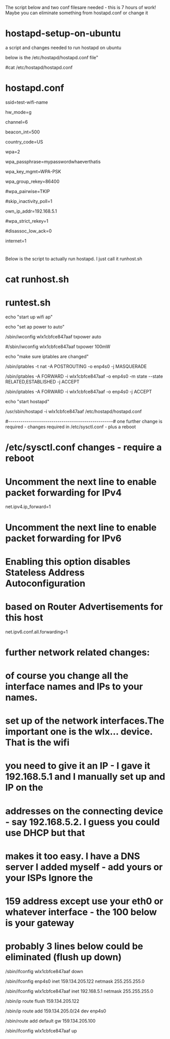 The script below and two conf filesare needed - this is 7 hours of work!  Maybe you can eliminate something
from hostapd.conf or change it 

# hostapd-setup-on-ubuntu
a script and changes needed to run hostapd on ubuntu

below is the /etc/hostapd/hostapd.conf file"

#cat /etc/hostapd/hostapd.conf 

# hostapd.conf
ssid=test-wifi-name

hw_mode=g

channel=6

beacon_int=500

country_code=US

wpa=2

wpa_passphrase=mypasswordwhaeverthatis

wpa_key_mgmt=WPA-PSK

wpa_group_rekey=86400

#wpa_pairwise=TKIP

#skip_inactivity_poll=1

own_ip_addr=192.168.5.1

#wpa_strict_rekey=1

#disassoc_low_ack=0

internet=1

#

Below is the script to actually run hostapd.  I just call it runhost.sh

# cat runhost.sh

# runtest.sh

echo "start up wifi ap"

echo "set ap power to auto"

/sbin/iwconfig wlx1cbfce847aaf txpower auto

#/sbin/iwconfig wlx1cbfce847aaf txpower 100mW

echo "make sure iptables are changed"

/sbin/iptables -t nat -A POSTROUTING -o enp4s0 -j MASQUERADE

/sbin/iptables -A FORWARD -i wlx1cbfce847aaf -o enp4s0 -m state --state RELATED,ESTABLISHED -j ACCEPT

/sbin/iptables -A FORWARD -i wlx1cbfce847aaf -o enp4s0 -j ACCEPT

echo "start hostapd"

/usr/sbin/hostapd  -i wlx1cbfce847aaf /etc/hostapd/hostapd.conf

#---------------------------------------------------#
one further change is required - changes required in /etc/sysctl.conf  - plus a reboot

# /etc/sysctl.conf changes - require a reboot

# Uncomment the next line to enable packet forwarding for IPv4
net.ipv4.ip_forward=1
# Uncomment the next line to enable packet forwarding for IPv6
#  Enabling this option disables Stateless Address Autoconfiguration
#  based on Router Advertisements for this host
net.ipv6.conf.all.forwarding=1

# further network related changes:

# of course you change all the interface names  and IPs to your names. 

# set up of the network interfaces.The important one is the wlx... device.  That is the wifi
# you need to give it an IP - I gave it 192.168.5.1  and I manually set up and IP on the
# addresses on the connecting device - say 192.168.5.2.  I guess you could use DHCP but that
# makes it too easy. I have a DNS server I added myself - add yours or your ISPs   Ignore the 
# 159 address except use your eth0 or whatever interface - the 100 below is your gateway
# probably 3 lines below could be eliminated (flush up down)

/sbin/ifconfig wlx1cbfce847aaf down

/sbin/ifconfig enp4s0 inet 159.134.205.122 netmask 255.255.255.0 

/sbin/ifconfig wlx1cbfce847aaf inet 192.168.5.1 netmask 255.255.255.0

/sbin/ip route flush 159.134.205.122

/sbin/ip route add 159.134.205.0/24 dev enp4s0 

/sbin/route add default gw 159.134.205.100

/sbin/ifconfig wlx1cbfce847aaf up




